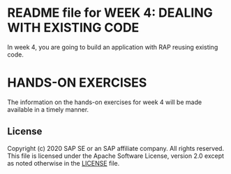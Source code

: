 # README file for WEEK 4: DEALING WITH EXISTING CODE
In week 4, you are going to build an application with RAP reusing existing code.    

# HANDS-ON EXERCISES
The information on the hands-on exercises for week 4 will be made available in a timely manner.

## License
Copyright (c) 2020 SAP SE or an SAP affiliate company. All rights reserved. This file is licensed under the Apache Software License, version 2.0 except as noted otherwise in the [LICENSE](LICENSES/Apache-2.0.txt) file.
